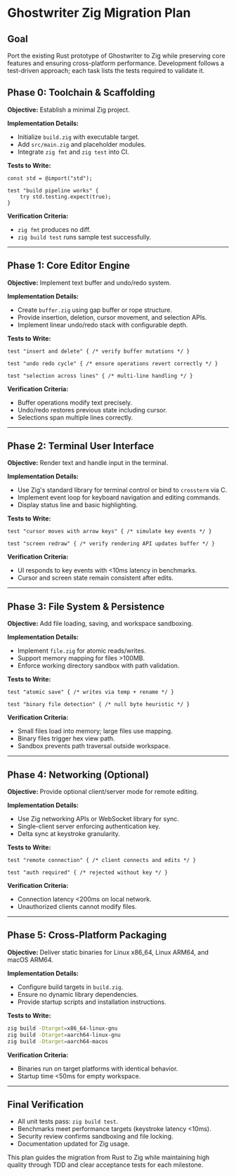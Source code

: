 # Ghostwriter Zig Migration Plan

## Goal
Port the existing Rust prototype of Ghostwriter to Zig while preserving core features and ensuring cross-platform performance. Development follows a test-driven approach; each task lists the tests required to validate it.

## Phase 0: Toolchain & Scaffolding
**Objective:** Establish a minimal Zig project.

**Implementation Details:**
- Initialize `build.zig` with executable target.
- Add `src/main.zig` and placeholder modules.
- Integrate `zig fmt` and `zig test` into CI.

**Tests to Write:**
```zig
const std = @import("std");

test "build pipeline works" {
    try std.testing.expect(true);
}
```

**Verification Criteria:**
- `zig fmt` produces no diff.
- `zig build test` runs sample test successfully.

---

## Phase 1: Core Editor Engine
**Objective:** Implement text buffer and undo/redo system.

**Implementation Details:**
- Create `buffer.zig` using gap buffer or rope structure.
- Provide insertion, deletion, cursor movement, and selection APIs.
- Implement linear undo/redo stack with configurable depth.

**Tests to Write:**
```zig
test "insert and delete" { /* verify buffer mutations */ }

test "undo redo cycle" { /* ensure operations revert correctly */ }

test "selection across lines" { /* multi-line handling */ }
```

**Verification Criteria:**
- Buffer operations modify text precisely.
- Undo/redo restores previous state including cursor.
- Selections span multiple lines correctly.

---

## Phase 2: Terminal User Interface
**Objective:** Render text and handle input in the terminal.

**Implementation Details:**
- Use Zig's standard library for terminal control or bind to `crossterm` via C.
- Implement event loop for keyboard navigation and editing commands.
- Display status line and basic highlighting.

**Tests to Write:**
```zig
test "cursor moves with arrow keys" { /* simulate key events */ }

test "screen redraw" { /* verify rendering API updates buffer */ }
```

**Verification Criteria:**
- UI responds to key events with <10ms latency in benchmarks.
- Cursor and screen state remain consistent after edits.

---

## Phase 3: File System & Persistence
**Objective:** Add file loading, saving, and workspace sandboxing.

**Implementation Details:**
- Implement `file.zig` for atomic reads/writes.
- Support memory mapping for files >100MB.
- Enforce working directory sandbox with path validation.

**Tests to Write:**
```zig
test "atomic save" { /* writes via temp + rename */ }

test "binary file detection" { /* null byte heuristic */ }
```

**Verification Criteria:**
- Small files load into memory; large files use mapping.
- Binary files trigger hex view path.
- Sandbox prevents path traversal outside workspace.

---

## Phase 4: Networking (Optional)
**Objective:** Provide optional client/server mode for remote editing.

**Implementation Details:**
- Use Zig networking APIs or WebSocket library for sync.
- Single-client server enforcing authentication key.
- Delta sync at keystroke granularity.

**Tests to Write:**
```zig
test "remote connection" { /* client connects and edits */ }

test "auth required" { /* rejected without key */ }
```

**Verification Criteria:**
- Connection latency <200ms on local network.
- Unauthorized clients cannot modify files.

---

## Phase 5: Cross-Platform Packaging
**Objective:** Deliver static binaries for Linux x86_64, Linux ARM64, and macOS ARM64.

**Implementation Details:**
- Configure build targets in `build.zig`.
- Ensure no dynamic library dependencies.
- Provide startup scripts and installation instructions.

**Tests to Write:**
```bash
zig build -Dtarget=x86_64-linux-gnu
zig build -Dtarget=aarch64-linux-gnu
zig build -Dtarget=aarch64-macos
```

**Verification Criteria:**
- Binaries run on target platforms with identical behavior.
- Startup time <50ms for empty workspace.

---

## Final Verification
- All unit tests pass: `zig build test`.
- Benchmarks meet performance targets (keystroke latency <10ms).
- Security review confirms sandboxing and file locking.
- Documentation updated for Zig usage.

This plan guides the migration from Rust to Zig while maintaining high quality through TDD and clear acceptance tests for each milestone.
